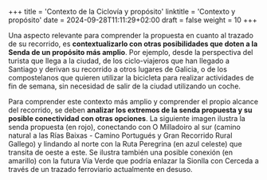 +++
title = 'Contexto de la Ciclovía y propósito'
linktitle = 'Contexto y propósito'
date = 2024-09-28T11:11:29+02:00
draft = false
weight = 10
+++

Una aspecto relevante para comprender la propuesta en cuanto al trazado de su recorrido, es **contextualizarlo con otras posibilidades que doten a la Senda de un propósito más amplio**. Por ejemplo, desde la perspectiva del turista que llega a la ciudad, de los ciclo-viajeros que han llegado a Santiago y derivan su recorrido a otros lugares de Galicia, o de los compostelanos que quieren utilizar la bicicleta para realizar actividades de fin de semana, sin necesidad de salir de la ciudad utilizando un coche.

Para comprender este contexto más amplio y comprender el propio alcance del recorrido, se deben **analizar los extremos de la senda propuesta y su posible conectividad con otras opciones**. La siguiente imagen ilustra la senda propuesta (en rojo), conectando con O Milladoiro al sur (camino natural a las Rías Baixas - Camino Portugués y Gran Recorrido Rural Gallego) y lindando al norte con la Ruta Peregrina (en azul celeste) que transita de oeste a este. Se ilustra también una posible conexión (en amarillo) con la futura Vía Verde que podría enlazar la Sionlla con Cerceda a través de un trazado ferroviario actualmente en desuso.
